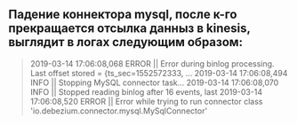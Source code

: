 ## Падение коннектора mysql, после к-го прекращается отсылка данныз в kinesis, выглядит в логах следующим образом:
> 2019-03-14 17:06:08,068 ERROR || Error during binlog processing. Last offset stored = {ts_sec=1552572333, ...
> 2019-03-14 17:06:08,494 INFO || Stopping MySQL connector task...
> 2019-03-14 17:06:08,070 INFO || Stopped reading binlog after 16 events, last
> 2019-03-14 17:06:08,520 ERROR || Error while trying to run connector class 'io.debezium.connector.mysql.MySqlConnector' 
